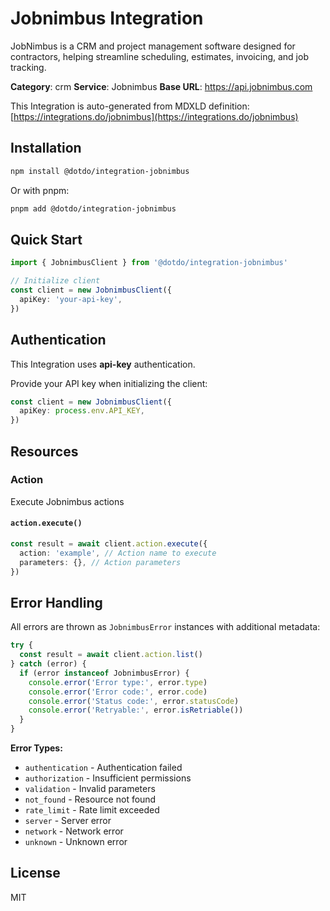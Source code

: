 # Jobnimbus Integration

JobNimbus is a CRM and project management software designed for contractors, helping streamline scheduling, estimates, invoicing, and job tracking.

**Category**: crm
**Service**: Jobnimbus
**Base URL**: https://api.jobnimbus.com

This Integration is auto-generated from MDXLD definition: [https://integrations.do/jobnimbus](https://integrations.do/jobnimbus)

## Installation

```bash
npm install @dotdo/integration-jobnimbus
```

Or with pnpm:

```bash
pnpm add @dotdo/integration-jobnimbus
```

## Quick Start

```typescript
import { JobnimbusClient } from '@dotdo/integration-jobnimbus'

// Initialize client
const client = new JobnimbusClient({
  apiKey: 'your-api-key',
})
```

## Authentication

This Integration uses **api-key** authentication.

Provide your API key when initializing the client:

```typescript
const client = new JobnimbusClient({
  apiKey: process.env.API_KEY,
})
```

## Resources

### Action

Execute Jobnimbus actions

#### `action.execute()`

```typescript
const result = await client.action.execute({
  action: 'example', // Action name to execute
  parameters: {}, // Action parameters
})
```

## Error Handling

All errors are thrown as `JobnimbusError` instances with additional metadata:

```typescript
try {
  const result = await client.action.list()
} catch (error) {
  if (error instanceof JobnimbusError) {
    console.error('Error type:', error.type)
    console.error('Error code:', error.code)
    console.error('Status code:', error.statusCode)
    console.error('Retryable:', error.isRetriable())
  }
}
```

**Error Types:**

- `authentication` - Authentication failed
- `authorization` - Insufficient permissions
- `validation` - Invalid parameters
- `not_found` - Resource not found
- `rate_limit` - Rate limit exceeded
- `server` - Server error
- `network` - Network error
- `unknown` - Unknown error

## License

MIT
